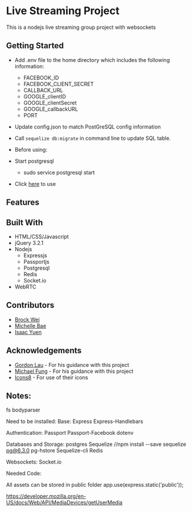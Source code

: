 # Live Streaming Project
This is a nodejs live streaming group project with websockets

## Getting Started
 - Add .env file to the home directory which includes the following information:
    - FACEBOOK_ID
    - FACEBOOK_CLIENT_SECRET
    - CALLBACK_URL
    - GOOGLE_clientID
    - GOOGLE_clientSecret
    - GOOGLE_callbackURL
    - PORT
 - Update config.json to match PostGreSQL config information
 - Call `sequelize db:migrate` in command line to update SQL table.

 - Before using: 
 - Start postgresql
    - sudo service postgresql start

 - Click [here](URL) to use

## Features


## Built With
 - HTML/CSS/Javascript
 - jQuery 3.2.1
 - Nodejs
    - Expressjs
    - Passportjs
    - Postgresql
    - Redis
    - Socket.io
 - WebRTC

## Contributors
 - [Brock Wei](https://brockwei.github.io) 
 - [Michelle Bae](https://github.com/michelleb01)
 - [Isaac Yuen](https://github.com/Isaacwhyuenac)

## Acknowledgements
 - [Gordon Lau](https://github.com/gordonlau) - For his guidance with this project
 - [Michael Fung](https://github.com/MICFTK) - For his guidance with this project
 - [Icons8](https://icons8.com/) - For use of their icons


## Notes:
fs
bodyparser


Need to be installed:
Base:
Express
Express-Handlebars

Authentication:
Passport
Passport-Facebook
dotenv

Databases and Storage:
postgres
Sequelize //npm install --save sequelize pg@6.3.0 pg-hstore
Sequelize-cli
Redis

Websockets:
Socket.io

Needed Code:

All assets can be stored in public folder
app.use(express.static('public'));

https://developer.mozilla.org/en-US/docs/Web/API/MediaDevices/getUserMedia
